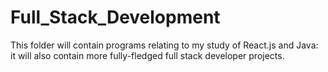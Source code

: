 # Full_Stack_Development

This folder will contain programs relating to my study of React.js and Java: it will also contain more fully-fledged full stack developer projects.
